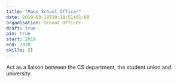 ```yaml
---
title: "Macs School Officer"
date: 2019-08-18T10:28:51+01:00
organisation: School Officer
draft: true
pin: true
start: 2019
end: 2020
skills: []
---
```


Act as a liaison between the CS department, the student union and university.
